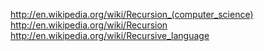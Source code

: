 
http://en.wikipedia.org/wiki/Recursion_(computer_science)
http://en.wikipedia.org/wiki/Recursion
http://en.wikipedia.org/wiki/Recursive_language
